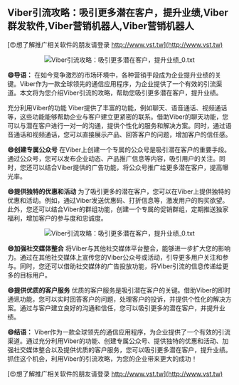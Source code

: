 ## **Viber引流攻略：吸引更多潜在客户，提升业绩,Viber群发软件,Viber营销机器人,Viber营销机器人**

[😍想了解推广相关软件的朋友请登录 http://www.vst.tw](http://www.vst.tw)

 <center><img src="https://vst.tw/MP4/tuiguang/png/1.png" alt="Viber引流攻略：吸引更多潜在客户，提升业绩_0.txt"></center>

**😄导语：**
在如今竞争激烈的市场环境中，各种营销手段成为企业提升业绩的关键。Viber作为一款全球领先的通信应用程序，为企业提供了一个有效的引流渠道。本文将为您介绍Viber引流的攻略，帮助您吸引更多潜在客户，提升业绩。

充分利用Viber的功能
Viber提供了丰富的功能，例如聊天、语音通话、视频通话等，这些功能能够帮助企业与客户建立更紧密的联系。借助Viber的聊天功能，您可以与潜在客户进行一对一的沟通，提供个性化的服务和解决方案。同时，通过语音通话和视频通话，您可以直接展示产品、回答客户的问题，增加客户的信任感。

**😄创建专属公众号**
在Viber上创建一个专属的公众号是吸引潜在客户的重要手段。通过公众号，您可以发布企业动态、产品推广信息等内容，吸引用户的关注。同时，您还可以结合Viber提供的广告功能，将公众号推广给更多潜在客户，提高曝光率。

**😄提供独特的优惠和活动**
为了吸引更多的潜在客户，您可以在Viber上提供独特的优惠和活动。例如，通过Viber发送优惠码、打折信息等，激发用户的购买欲望。此外，您还可以结合Viber的群组功能，创建一个专属的促销群组，定期推送独家福利，增加客户的参与度和忠诚度。

 <center><img src="https://vst.tw/MP4/tuiguang/png/7.png" alt="Viber引流攻略：吸引更多潜在客户，提升业绩_0.txt"></center>

**😄加强社交媒体整合**
将Viber与其他社交媒体平台整合，能够进一步扩大您的影响力。通过在其他社交媒体上宣传您的Viber公众号或活动，引导更多用户关注和参与。同时，您还可以借助社交媒体的广告投放功能，将Viber引流的信息传递给更多的目标用户。

**😄提供优质的客户服务**
优质的客户服务是吸引潜在客户的关键。借助Viber的即时通讯功能，您可以实时回答客户的问题，处理客户的投诉，并提供个性化的解决方案。通过与客户建立良好的沟通和信任，您可以吸引更多的潜在客户，并提升业绩。

**😄结语：**
Viber作为一款全球领先的通信应用程序，为企业提供了一个有效的引流渠道。通过充分利用Viber的功能、创建专属公众号、提供独特的优惠和活动、加强社交媒体整合以及提供优质的客户服务，您可以吸引更多潜在客户，提升业绩。抓住这个机会，利用Viber的引流攻略，为您的企业带来更大的成功！

[😍想了解推广相关软件的朋友请登录 http://www.vst.tw](http://www.vst.tw)



